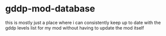 # gddp-mod-database
this is mostly just a place where i can consistently keep up to date with the gddp levels list for my mod without having to update the mod itself
